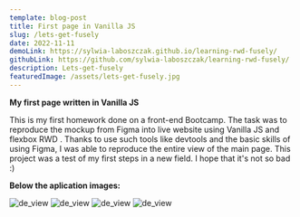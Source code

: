 ```yaml
---
template: blog-post
title: First page in Vanilla JS 
slug: /lets-get-fusely
date: 2022-11-11
demoLink: https://sylwia-laboszczak.github.io/learning-rwd-fusely/
githubLink: https://github.com/sylwia-laboszczak/learning-rwd-fusely/
description: Lets-get-fusely
featuredImage: /assets/lets-get-fusely.jpg
---
```


<strong>My first page written in Vanilla JS</strong>


This is my first homework done on a front-end Bootcamp.
The task was to reproduce the mockup from Figma into live website using Vanilla JS and flexbox RWD . Thanks to use  such  tools like  devtools and the basic skills of using Figma, I was able to reproduce the entire view of the main page.
This project was a test of my first steps in a new field. I hope that it's not so bad :)

   
   
   
   
   
<strong>Below the aplication images:</strong>


![de_view](/assets/lets-get-fusely-rwd.jpg "RWD view")
![de_view](/assets/lets-get-fusely-rwd-2.jpg "RWD view")
![de_view](/assets/lets-get-fusely-rwd-3.jpg "RWD view")
![de_view](/assets/lets-get-fusely-rwd-4.jpg "RWD view")





